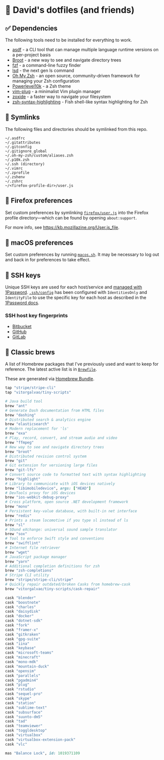 # 🔘 David's dotfiles (and friends)

## ✅ Dependencies

The following tools need to be installed for everything to work.

- [asdf](https://github.com/asdf-vm/asdf) - a CLI tool that can manage multiple language runtime versions on a per-project basis
- [Broot](https://dystroy.org/broot/) - a new way to see and navigate directory trees
- [fzf](https://github.com/junegunn/fzf) - a command-line fuzzy finder
- [lsd](https://github.com/lsd-rs/lsd) - the next gen ls command
- [Oh My Zsh](https://github.com/ohmyzsh/ohmyzsh) - an open source, community-driven framework for managing your Zsh configuration
- [Powerlevel10k](https://github.com/romkatv/powerlevel10k) - a Zsh theme
- [vim-plug](https://github.com/junegunn/vim-plug) - a minimalist Vim plugin manager
- [zoxide](https://github.com/ajeetdsouza/zoxide) - a faster way to navigate your filesystem
- [zsh-syntax-highlighting](https://github.com/zsh-users/zsh-syntax-highlighting) - Fish shell-like syntax highlighting for Zsh

## 🔗 Symlinks

The following files and directories should be symlinked from this repo.

```
~/.asdfrc
~/.gitattributes
~/.gitconfig
~/.gitignore_global
~/.oh-my-zsh/custom/aliases.zsh
~/.p10k.zsh
~/.ssh (directory)
~/.vimrc
~/.zprofile
~/.zshenv
~/.zshrc
~/<firefox-profile-dir>/user.js
```

## 🦊 Firefox preferences

Set custom preferences by symlinking [`firefox/user.js`](firefox/user.js) into
the Firefox profile directory—which can be found by opening `about:support`.

For more info, see https://kb.mozillazine.org/User.js_file.

## 🍎 macOS preferences

Set custom preferences by running [`macos.sh`](macos.sh).
It may be necessary to log out and back in for preferences to take effect.

## 🔑 SSH keys

Unique SSH keys are used for each host/service and [managed with 1Password](https://developer.1password.com/docs/ssh).
[`.ssh/config`](.ssh/config) has been configured with `IdentitiesOnly` and
`IdentityFile` to use the specific key for each host as described in the
[1Password docs](https://developer.1password.com/docs/ssh/agent/advanced#ssh-server-six-key-limit).

### SSH host key fingerprints

- [Bitbucket](https://support.atlassian.com/bitbucket-cloud/docs/configure-ssh-and-two-step-verification/)
- [GitHub](https://docs.github.com/en/authentication/keeping-your-account-and-data-secure/githubs-ssh-key-fingerprints)
- [GitLab](https://docs.gitlab.com/ee/user/gitlab_com/index.html#ssh-host-keys-fingerprints)

## 🍻 Classic brews

A list of Homebrew packages that I've previously used and want to keep for reference.
The latest active list is in [`Brewfile`](Brewfile).

These are generated via [Homebrew Bundle](https://github.com/Homebrew/homebrew-bundle).

```ruby
tap "stripe/stripe-cli"
tap "vitorgalvao/tiny-scripts"

# Java build tool
brew "ant"
# Generate Dash documentation from HTML files
brew "dashing"
# Distributed search & analytics engine
brew "elasticsearch"
# Modern replacement for 'ls'
brew "exa"
# Play, record, convert, and stream audio and video
brew "ffmpeg"
# New way to see and navigate directory trees
brew "broot"
# Distributed revision control system
brew "git"
# Git extension for versioning large files
brew "git-lfs"
# Convert source code to formatted text with syntax highlighting
brew "highlight"
# Library to communicate with iOS devices natively
brew "libimobiledevice", args: ["HEAD"]
# DevTools proxy for iOS devices
brew "ios-webkit-debug-proxy"
# Cross platform, open source .NET development framework
brew "mono"
# Persistent key-value database, with built-in net interface
brew "redis"
# Prints a steam locomotive if you type sl instead of ls
brew "sl"
# SOund eXchange: universal sound sample translator
brew "sox"
# Tool to enforce Swift style and conventions
brew "swiftlint"
# Internet file retriever
brew "wget"
# JavaScript package manager
brew "yarn"
# Additional completion definitions for zsh
brew "zsh-completions"
# Stripe CLI utility
brew "stripe/stripe-cli/stripe"
# Quickly repair outdated/broken Casks from homebrew-cask
brew "vitorgalvao/tiny-scripts/cask-repair"

cask "blender"
cask "boostnote"
cask "charles"
cask "daisydisk"
cask "docker"
cask "dotnet-sdk"
cask "fork"
cask "framer-x"
cask "gitkraken"
cask "gpg-suite"
cask "iina"
cask "keybase"
cask "microsoft-teams"
cask "minecraft"
cask "mono-mdk"
cask "mountain-duck"
cask "opensim"
cask "parallels"
cask "pgadmin4"
cask "plug"
cask "rstudio"
cask "sequel-pro"
cask "skype"
cask "station"
cask "sublime-text"
cask "subsurface"
cask "suunto-dm5"
cask "tad"
cask "teamviewer"
cask "toggldesktop"
cask "virtualbox"
cask "virtualbox-extension-pack"
cask "vlc"

mas "Balance Lock", id: 1019371109
```
